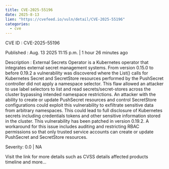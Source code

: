 ```yaml
--- 
title: CVE-2025-55196
date: 2025-8-13
lien: "https://cvefeed.io/vuln/detail/CVE-2025-55196"
categories:
  - cve
---
```


CVE ID : CVE-2025-55196

Published :  Aug. 13
2025
11:15 p.m. | 1 hour
26 minutes ago

Description : External Secrets Operator is a Kubernetes operator that integrates external secret management systems. From version 0.15.0 to before 0.19.2
a vulnerability was discovered where the List() calls for Kubernetes Secret and SecretStore resources performed by the PushSecret controller did not apply a namespace selector. This flaw allowed an attacker to use label selectors to list and read secrets/secret-stores across the cluster
bypassing intended namespace restrictions. An attacker with the ability to create or update PushSecret resources and control SecretStore configurations could exploit this vulnerability to exfiltrate sensitive data from arbitrary namespaces. This could lead to full disclosure of Kubernetes secrets
including credentials
tokens
and other sensitive information stored in the cluster. This vulnerability has been patched in version 0.19.2. A workaround for this issue includes auditing and restricting RBAC permissions so that only trusted service accounts can create or update PushSecret and SecretStore resources.

Severity: 0.0 | NA

Visit the link for more details
such as CVSS details
affected products
timeline
and more...
